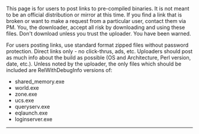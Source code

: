 This page is for users to post links to pre-compiled binaries. It is not meant to be an official distribution or mirror at this time. If you find a link that is broken or want to make a request from a particular user, contact them via PM. You, the downloader, accept all risk by downloading and using these files. Don't download unless you trust the uploader. You have been warned.

For users posting links, use standard format zipped files without password protection. Direct links only - no click-thrus, ads, etc. Uploaders should post as much info about the build as possible (OS and Architecture, Perl version, date, etc.). Unless noted by the uploader, the only files which should be included are RelWithDebugInfo versions of:
* shared_memory.exe
* world.exe
* zone.exe
* ucs.exe
* queryserv.exe
* eqlaunch.exe
* loginserver.exe

***
